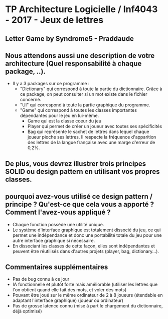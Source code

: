 # TP Architecture Logicielle / Inf4043 - 2017 - Jeux de lettres
## Letter Game by Syndrome5 - Praddaude

## Nous attendons aussi une description de votre architecture (Quel responsabilité à chaque package, ..).
- Il y a 3 packages sur ce programme :
  - "Dictionary" qui correspond à toute la partie du dictionnaire. Grâce à ce package, on peut consulter si un mot existe dans le fichier concerné.
  - "UI" qui correspond à toute la partie graphique du programme.
  - "Game" qui correspond à toutes les classes importantes dépendantes pour le jeu en lui-même.
    - Game qui est la classe coeur du jeu
	- Player qui permet de créer un joueur avec toutes ses spécificités
	- Bag qui représente le sachet de lettres dans lequel chaque joueur pioche ses lettres. Il respecte la fréquence d'apparition des lettres de la langue française avec une marge d'erreur de 0,2%.


## De plus, vous devrez illustrer trois principes SOLID ou design pattern en utilisant vos propres classes. 
## pourquoi avez-vous utilisé ce design pattern / principe ? Qu'est-ce que cela vous a apporté ? Comment l'avez-vous appliqué ?
- Chaque fonction possède une utilité unique.
- Le système d'interface graphique est totalement dissocié du jeu, ce qui permet une indépendance et donc une portabilité totale du jeu pour une autre interface graphique si nécessaire.
- En dissociant les classes de cette façon, elles sont indépendantes et peuvent être réutilisés dans d'autres projets (player, bag, dictionary...).

## Commentaires supplémentaires
- Pas de bug connu à ce jour
- IA fonctionnelle et plutôt forte mais améliorable (utiliser les lettres que l'on obtient quand elle fait des mots, et voler des mots)
- Pouvant être joué sur le même ordinateur de 2 à 8 joueurs (étendable en adaptant l'interface graphique) (joueur ou ordinateur)
- Pas de grosse latence connu (mise à part le chargement du dictionnaire, déjà optimisé)